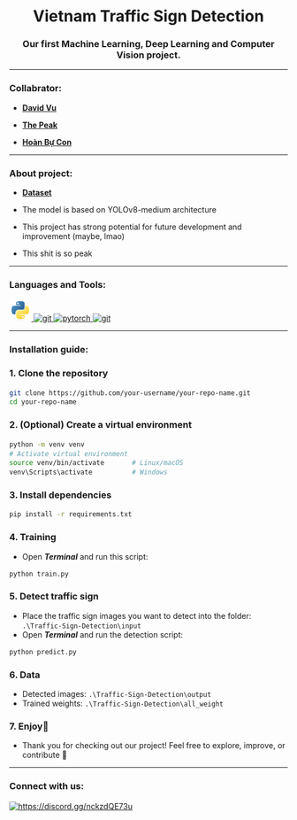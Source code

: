 <h1 align="center">Vietnam Traffic Sign Detection</h1>
<h3 align="center">Our first Machine Learning, Deep Learning and Computer Vision project.</h3>

<hr>

<!-- LƯU Ý: Nếu có &#x26; thì phải sửa thành & -->
<h3>Collabrator:</h3> 

- <a href="https://github.com/davidislearninghowtocode" target="_blank"><b>David Vu</b></a>
 
- <a href="https://github.com/AnDpTri" target="_blank"><b>The Peak</b></a>

- <a href="https://github.com/HoanBuCon" target="_blank"><b>Hoàn Bự Con</b></a>

<hr>

<h3>About project:</h3>  

- <a href="https://www.kaggle.com/datasets/maitam/vietnamese-traffic-signs" target="_blank"><b>Dataset</b></a>

- The model is based on YOLOv8-medium architecture

- This project has strong potential for future development and improvement (maybe, lmao)

- This shit is so peak

<hr>

<h3 align="left">Languages and Tools:</h3>
<p align="left">
  <a href="https://www.python.org" target="_blank" rel="noreferrer"> <img src="https://raw.githubusercontent.com/devicons/devicon/master/icons/python/python-original.svg" alt="python" width="40" height="40"/> </a>
  <a href="https://www.ultralytics.com/brand"> <img src="https://cdn.prod.website-files.com/680a070c3b99253410dd3dcf/680a070c3b99253410dd3e8d_UltralyticsYOLO_mark_blue.svg" alt="git" width="40" height="40"/> </a>
  <a href="https://pytorch.org/" target="_blank" rel="noreferrer"> <img src="https://www.vectorlogo.zone/logos/pytorch/pytorch-icon.svg" alt="pytorch" width="40" height="40"/> </a>
  <a href="https://git-scm.com/" target="_blank" rel="noreferrer"> <img src="https://www.vectorlogo.zone/logos/git-scm/git-scm-icon.svg" alt="git" width="40" height="40"/> </a>
</p>

<hr>

<h3>Installation guide:</h3>

### 1. Clone the repository

```bash
git clone https://github.com/your-username/your-repo-name.git
cd your-repo-name
```

### 2. (Optional) Create a virtual environment
```bash
python -m venv venv
# Activate virtual environment
source venv/bin/activate       # Linux/macOS
venv\Scripts\activate          # Windows
```

### 3. Install dependencies
```bash
pip install -r requirements.txt
```

### 4. Training
- Open ***Terminal*** and run this script:
```bash
python train.py
```

### 5. Detect traffic sign
- Place the traffic sign images you want to detect into the folder: ```.\Traffic-Sign-Detection\input```
- Open ***Terminal*** and run the detection script:
```bash
python predict.py
```

### 6. Data
- Detected images: ```.\Traffic-Sign-Detection\output```
- Trained weights: ```.\Traffic-Sign-Detection\all_weight```

### 7. Enjoy🎉
- Thank you for checking out our project! Feel free to explore, improve, or contribute 🚀

<hr>

<h3 align="left">Connect with us:</h3>
<p align="left">
<a href="https://discord.gg/https://discord.gg/nckzdQE73u" target="_blank"><img align="center" src="https://upload.wikimedia.org/wikipedia/fr/4/4f/Discord_Logo_sans_texte.svg" alt="https://discord.gg/nckzdQE73u" height="30" width="40" /></a>
</p>